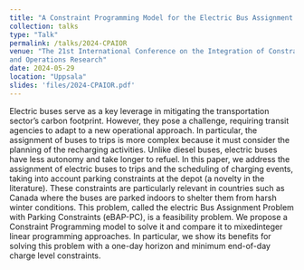 ```yaml
---
title: "A Constraint Programming Model for the Electric Bus Assignment Problem with Parking Constraints"
collection: talks
type: "Talk"
permalink: /talks/2024-CPAIOR
venue: "The 21st International Conference on the Integration of Constraint Programming, Artificial Intelligence,
and Operations Research"
date: 2024-05-29
location: "Uppsala"
slides: 'files/2024-CPAIOR.pdf'
---
```


Electric buses serve as a key leverage in mitigating the transportation sector’s carbon footprint. However, they pose a challenge, requiring transit agencies to adapt to a new operational approach. In particular, the assignment of buses to trips is more complex because it must consider the planning of the recharging activities. Unlike diesel buses, electric buses have less autonomy and take longer to refuel. In this paper, we address the assignment of electric buses
to trips and the scheduling of charging events, taking into account parking constraints at the depot (a novelty in the literature). These constraints are particularly relevant in countries such as Canada where the buses are parked indoors to shelter them from harsh winter conditions. This problem, called the electric Bus Assignment Problem with Parking Constraints (eBAP-PC), is a feasibility problem. We propose a Constraint Programming model to solve it and compare it to mixedinteger linear programming approaches. In particular, we show its benefits for solving this problem with a one-day horizon and minimum end-of-day charge level constraints.